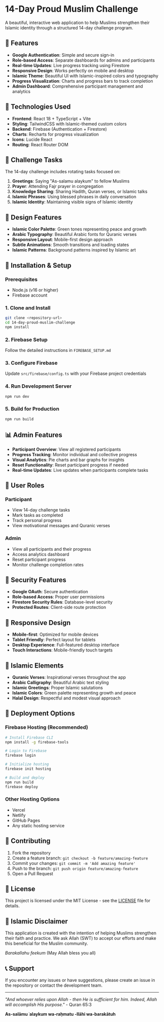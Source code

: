 # 14-Day Proud Muslim Challenge

A beautiful, interactive web application to help Muslims strengthen their Islamic identity through a structured 14-day challenge program.

## 🌙 Features

- **Google Authentication**: Simple and secure sign-in
- **Role-based Access**: Separate dashboards for admins and participants
- **Real-time Updates**: Live progress tracking using Firestore
- **Responsive Design**: Works perfectly on mobile and desktop
- **Islamic Theme**: Beautiful UI with Islamic-inspired colors and typography
- **Progress Visualization**: Charts and progress bars to track completion
- **Admin Dashboard**: Comprehensive participant management and analytics

## 🚀 Technologies Used

- **Frontend**: React 18 + TypeScript + Vite
- **Styling**: TailwindCSS with Islamic-themed custom colors
- **Backend**: Firebase (Authentication + Firestore)
- **Charts**: Recharts for progress visualization
- **Icons**: Lucide React
- **Routing**: React Router DOM

## 📱 Challenge Tasks

The 14-day challenge includes rotating tasks focused on:

1. **Greetings**: Saying "As-salamu alaykum" to fellow Muslims
2. **Prayer**: Attending Fajr prayer in congregation
3. **Knowledge Sharing**: Sharing Hadith, Quran verses, or Islamic talks
4. **Islamic Phrases**: Using blessed phrases in daily conversation
5. **Islamic Identity**: Maintaining visible signs of Islamic identity

## 🎨 Design Features

- **Islamic Color Palette**: Green tones representing peace and growth
- **Arabic Typography**: Beautiful Arabic fonts for Quranic verses
- **Responsive Layout**: Mobile-first design approach
- **Subtle Animations**: Smooth transitions and loading states
- **Islamic Patterns**: Background patterns inspired by Islamic art

## 🔧 Installation & Setup

### Prerequisites
- Node.js (v16 or higher)
- Firebase account

### 1. Clone and Install
```bash
git clone <repository-url>
cd 14-day-proud-muslim-challenge
npm install
```

### 2. Firebase Setup
Follow the detailed instructions in `FIREBASE_SETUP.md`

### 3. Configure Firebase
Update `src/firebase/config.ts` with your Firebase project credentials

### 4. Run Development Server
```bash
npm run dev
```

### 5. Build for Production
```bash
npm run build
```

## 📊 Admin Features

- **Participant Overview**: View all registered participants
- **Progress Tracking**: Monitor individual and collective progress
- **Visual Analytics**: Pie charts and bar graphs for insights
- **Reset Functionality**: Reset participant progress if needed
- **Real-time Updates**: Live updates when participants complete tasks

## 👥 User Roles

### Participant
- View 14-day challenge tasks
- Mark tasks as completed
- Track personal progress
- View motivational messages and Quranic verses

### Admin
- View all participants and their progress
- Access analytics dashboard
- Reset participant progress
- Monitor challenge completion rates

## 🔐 Security Features

- **Google OAuth**: Secure authentication
- **Role-based Access**: Proper user permissions
- **Firestore Security Rules**: Database-level security
- **Protected Routes**: Client-side route protection

## 📱 Responsive Design

- **Mobile-first**: Optimized for mobile devices
- **Tablet Friendly**: Perfect layout for tablets
- **Desktop Experience**: Full-featured desktop interface
- **Touch Interactions**: Mobile-friendly touch targets

## 🌟 Islamic Elements

- **Quranic Verses**: Inspirational verses throughout the app
- **Arabic Calligraphy**: Beautiful Arabic text styling
- **Islamic Greetings**: Proper Islamic salutations
- **Islamic Colors**: Green palette representing growth and peace
- **Halal Design**: Respectful and modest visual approach

## 🚀 Deployment Options

### Firebase Hosting (Recommended)
```bash
# Install Firebase CLI
npm install -g firebase-tools

# Login to Firebase
firebase login

# Initialize hosting
firebase init hosting

# Build and deploy
npm run build
firebase deploy
```

### Other Hosting Options
- Vercel
- Netlify
- GitHub Pages
- Any static hosting service

## 🤝 Contributing

1. Fork the repository
2. Create a feature branch: `git checkout -b feature/amazing-feature`
3. Commit your changes: `git commit -m 'Add amazing feature'`
4. Push to the branch: `git push origin feature/amazing-feature`
5. Open a Pull Request

## 📄 License

This project is licensed under the MIT License - see the [LICENSE](LICENSE) file for details.

## 🤲 Islamic Disclaimer

This application is created with the intention of helping Muslims strengthen their faith and practice. We ask Allah (SWT) to accept our efforts and make this beneficial for the Muslim community. 

*Barakallahu feekum* (May Allah bless you all)

## 📞 Support

If you encounter any issues or have suggestions, please create an issue in the repository or contact the development team.

---

*"And whoever relies upon Allah - then He is sufficient for him. Indeed, Allah will accomplish His purpose."* - Quran 65:3

**As-salāmu ʿalaykum wa-raḥmatu -llāhi wa-barakātuh**